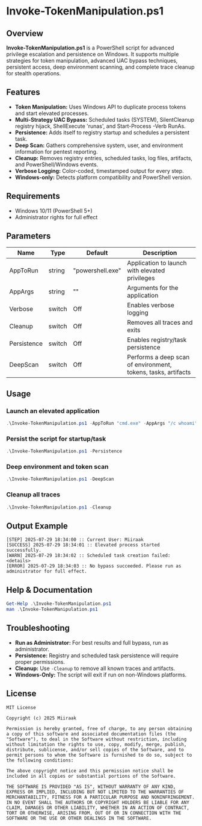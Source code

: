 # Invoke-TokenManipulation.ps1

## Overview
**Invoke-TokenManipulation.ps1** is a PowerShell script for advanced privilege escalation and persistence on Windows. It supports multiple strategies for token manipulation, advanced UAC bypass techniques, persistent access, deep environment scanning, and complete trace cleanup for stealth operations.

## Features
- **Token Manipulation:** Uses Windows API to duplicate process tokens and start elevated processes.
- **Multi-Strategy UAC Bypass:** Scheduled tasks (SYSTEM), SilentCleanup registry hijack, ShellExecute 'runas', and Start-Process -Verb RunAs.
- **Persistence:** Adds itself to registry startup and schedules a persistent task.
- **Deep Scan:** Gathers comprehensive system, user, and environment information for pentest reporting.
- **Cleanup:** Removes registry entries, scheduled tasks, log files, artifacts, and PowerShell/Windows events.
- **Verbose Logging:** Color-coded, timestamped output for every step.
- **Windows-only:** Detects platform compatibility and PowerShell version.

## Requirements
- Windows 10/11 (PowerShell 5+)
- Administrator rights for full effect

## Parameters
| Name         | Type    | Default            | Description                                                      |
|--------------|---------|--------------------|------------------------------------------------------------------|
| AppToRun     | string  | "powershell.exe"   | Application to launch with elevated privileges                   |
| AppArgs      | string  | ""                 | Arguments for the application                                    |
| Verbose      | switch  | Off                | Enables verbose logging                                          |
| Cleanup      | switch  | Off                | Removes all traces and exits                                     |
| Persistence  | switch  | Off                | Enables registry/task persistence                                |
| DeepScan     | switch  | Off                | Performs a deep scan of environment, tokens, tasks, artifacts    |

## Usage

### Launch an elevated application
```powershell
.\Invoke-TokenManipulation.ps1 -AppToRun "cmd.exe" -AppArgs "/c whoami" -Verbose
```

### Persist the script for startup/task
```powershell
.\Invoke-TokenManipulation.ps1 -Persistence
```

### Deep environment and token scan
```powershell
.\Invoke-TokenManipulation.ps1 -DeepScan
```

### Cleanup all traces
```powershell
.\Invoke-TokenManipulation.ps1 -Cleanup
```

## Output Example
```
[STEP] 2025-07-29 18:34:00 :: Current User: Miiraak
[SUCCESS] 2025-07-29 18:34:01 :: Elevated process started successfully.
[WARN] 2025-07-29 18:34:02 :: Scheduled task creation failed: <details>
[ERROR] 2025-07-29 18:34:03 :: No bypass succeeded. Please run as administrator for full effect.
```

## Help & Documentation
```powershell
Get-Help .\Invoke-TokenManipulation.ps1
man .\Invoke-TokenManipulation.ps1
```

## Troubleshooting
- **Run as Administrator:** For best results and full bypass, run as administrator.
- **Persistence:** Registry and scheduled task persistence will require proper permissions.
- **Cleanup:** Use `-Cleanup` to remove all known traces and artifacts.
- **Windows-Only:** The script will exit if run on non-Windows platforms.

## License
```
MIT License

Copyright (c) 2025 Miiraak

Permission is hereby granted, free of charge, to any person obtaining a copy of this software and associated documentation files (the "Software"), to deal in the Software without restriction, including without limitation the rights to use, copy, modify, merge, publish, distribute, sublicense, and/or sell copies of the Software, and to permit persons to whom the Software is furnished to do so, subject to the following conditions:

The above copyright notice and this permission notice shall be included in all copies or substantial portions of the Software.

THE SOFTWARE IS PROVIDED "AS IS", WITHOUT WARRANTY OF ANY KIND, EXPRESS OR IMPLIED, INCLUDING BUT NOT LIMITED TO THE WARRANTIES OF MERCHANTABILITY, FITNESS FOR A PARTICULAR PURPOSE AND NONINFRINGEMENT. IN NO EVENT SHALL THE AUTHORS OR COPYRIGHT HOLDERS BE LIABLE FOR ANY CLAIM, DAMAGES OR OTHER LIABILITY, WHETHER IN AN ACTION OF CONTRACT, TORT OR OTHERWISE, ARISING FROM, OUT OF OR IN CONNECTION WITH THE SOFTWARE OR THE USE OR OTHER DEALINGS IN THE SOFTWARE.
```